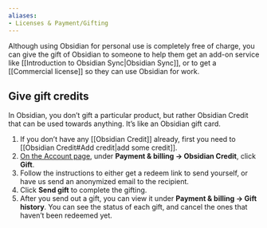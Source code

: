 ```yaml
---
aliases:
- Licenses & Payment/Gifting
---
```


Although using Obsidian for personal use is completely free of charge, you can give the gift of Obsidian to someone to help them get an add-on service like [[Introduction to Obsidian Sync|Obsidian Sync]], or to get a [[Commercial license]] so they can use Obsidian for work.

## Give gift credits

In Obsidian, you don’t gift a particular product, but rather Obsidian Credit that can be used towards anything. It’s like an Obsidian gift card.

1. If you don’t have any [[Obsidian Credit]] already, first you need to [[Obsidian Credit#Add credit|add some credit]].
2. [On the Account page](https://obsidian.md/account), under **Payment & billing → Obsidian Credit**, click **Gift**.
3. Follow the instructions to either get a redeem link to send yourself, or have us send an anonymized email to the recipient.
4. Click **Send gift** to complete the gifting.
5. After you send out a gift, you can view it under **Payment & billing → Gift history**. You can see the status of each gift, and cancel the ones that haven’t been redeemed yet.
